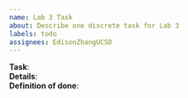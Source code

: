 ```yaml
---
name: Lab 3 Task
about: Describe one discrete task for Lab 3
labels: todo
assignees: EdisonZhangUCSD
---
```


**Task**:  
**Details**:  
**Definition of done**: